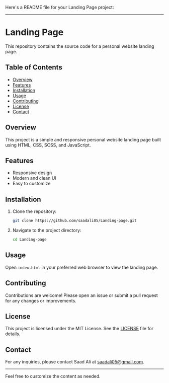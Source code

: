 Here's a README file for your Landing Page project:

---

# Landing Page

This repository contains the source code for a personal website landing page.

## Table of Contents

- [Overview](#overview)
- [Features](#features)
- [Installation](#installation)
- [Usage](#usage)
- [Contributing](#contributing)
- [License](#license)
- [Contact](#contact)

## Overview

This project is a simple and responsive personal website landing page built using HTML, CSS, SCSS, and JavaScript.

## Features

- Responsive design
- Modern and clean UI
- Easy to customize

## Installation

1. Clone the repository:

   ```bash
   git clone https://github.com/saadali05/Landing-page.git
   ```

2. Navigate to the project directory:

   ```bash
   cd Landing-page
   ```

## Usage

Open `index.html` in your preferred web browser to view the landing page.

## Contributing

Contributions are welcome! Please open an issue or submit a pull request for any changes or improvements.

## License

This project is licensed under the MIT License. See the [LICENSE](LICENSE.txt) file for details.

## Contact

For any inquiries, please contact Saad Ali at saadali05@gmail.com.

---

Feel free to customize the content as needed.